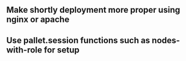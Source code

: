 ## Make shortly deployment more proper using nginx or apache
## Use pallet.session functions such as nodes-with-role for setup
